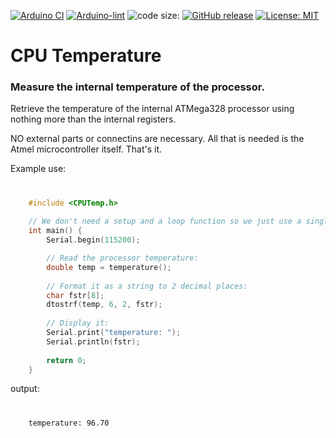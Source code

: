 [![Arduino CI](https://github.com/ripred/CPUTemp/workflows/Arduino%20CI/badge.svg)](https://github.com/marketplace/actions/arduino_ci)
[![Arduino-lint](https://github.com/ripred/CPUTemp/actions/workflows/arduino-lint.yml/badge.svg)](https://github.com/ripred/CPUTemp/actions/workflows/arduino-lint.yml)
![code size:](https://img.shields.io/github/languages/code-size/ripred/CPUTemp)
[![GitHub release](https://img.shields.io/github/release/ripred/CPUTemp.svg?maxAge=3600)](https://github.com/ripred/CPUTemp/releases)
[![License: MIT](https://img.shields.io/badge/license-MIT-blue.svg)](https://github.com/ripred/CPUTemp/blob/master/LICENSE)

# CPU Temperature

### Measure the internal temperature of the processor.

Retrieve the temperature of the internal ATMega328 processor using nothing more than the internal registers.

NO external parts or connectins are necessary.  All that is needed is the Atmel microcontroller itself.  That's it.

Example use:

#
```cpp
    #include <CPUTemp.h>
    
    // We don't need a setup and a loop function so we just use a single main:
    int main() {
        Serial.begin(115200);

        // Read the processor temperature:
        double temp = temperature();
    
        // Format it as a string to 2 decimal places:
        char fstr[8];
        dtostrf(temp, 6, 2, fstr);
    
        // Display it:
        Serial.print("temperature: ");
        Serial.println(fstr);
    
        return 0;
    }
```

output:

#
```
    temperature: 96.70
```
